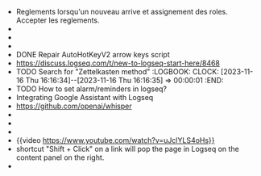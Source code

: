 - Reglements lorsqu'un nouveau arrive et assignement des roles. Accepter les reglements.
-
-
-
- DONE Repair AutoHotKeyV2 arrow keys script
- https://discuss.logseq.com/t/new-to-logseq-start-here/8468
- TODO Search for "Zettelkasten method"
  :LOGBOOK:
  CLOCK: [2023-11-16 Thu 16:16:34]--[2023-11-16 Thu 16:16:35] =>  00:00:01
  :END:
- TODO How to set alarm/reminders in logseq?
- Integrating Google Assistant with Logseq
- https://github.com/openai/whisper
-
-
-
- {{video https://www.youtube.com/watch?v=uJclYLS4oHs}}
- shortcut "Shift + Click" on a link will pop the page in Logseq on the content panel on the right.
-
